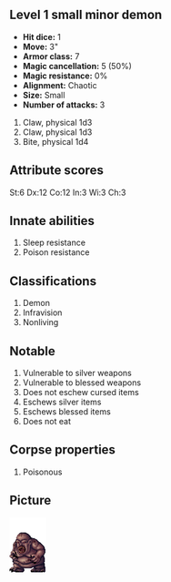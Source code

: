 ## Level 1 small minor demon

- **Hit dice:** 1
- **Move:** 3"
- **Armor class:** 7
- **Magic cancellation:** 5 (50%)
- **Magic resistance:** 0%
- **Alignment:** Chaotic
- **Size:** Small
- **Number of attacks:** 3
1. Claw, physical 1d3
2. Claw, physical 1d3
3. Bite, physical 1d4

## Attribute scores

St:6 Dx:12 Co:12 In:3 Wi:3 Ch:3

## Innate abilities

1. Sleep resistance
2. Poison resistance

## Classifications

1. Demon
2. Infravision
3. Nonliving

## Notable

1. Vulnerable to silver weapons
2. Vulnerable to blessed weapons
3. Does not eschew cursed items
4. Eschews silver items
5. Eschews blessed items
6. Does not eat

## Corpse properties

1. Poisonous

## Picture

![Manes](https://github.com/hyvanmielenpelit/GnollHackTileSet/blob/main/Monsters/manes/manes.png?raw=true)
